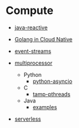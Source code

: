 # Compute

- [java-reactive](./java-reactive/README.md)

- [Golang in Cloud Native](https://github.com/jargonzhou/learning-golang/tree/main/codes/cloudnative)

- [event-streams](./event-streams/README.md)

- [multiprocessor](./multiprocessor/README.md)
  - Python
    - [python-asyncio](./multiprocessor/python-asyncio/README.md)
  - C
    - [tamp-pthreads](./multiprocessor/c/tamp-pthreads/README.md)
  - Java
    - [examples](./multiprocessor/java/README.md)

- [serverless](./serverless/README.md)